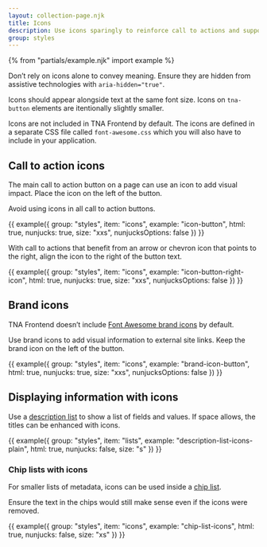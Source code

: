 ```yaml
---
layout: collection-page.njk
title: Icons
description: Use icons sparingly to reinforce call to actions and support small pieces of information such as metadata.
group: styles
---
```


{% from "partials/example.njk" import example %}

Don’t rely on icons alone to convey meaning. Ensure they are hidden from assistive technologies with `aria-hidden="true"`.
 
Icons should appear alongside text at the same font size. Icons on `tna-button` elements are itentionally slightly smaller.

Icons are not included in TNA Frontend by default. The icons are defined in a separate CSS file called `font-awesome.css` which you will also have to include in your application.

## Call to action icons

The main call to action button on a page can use an icon to add visual impact. Place the icon on the left of the button.

Avoid using icons in all call to action buttons.

{{ example({ group: "styles", item: "icons", example: "icon-button", html: true, nunjucks: true, size: "xxs", nunjucksOptions: false }) }}

With call to actions that benefit from an arrow or chevron icon that points to the right, align the icon to the right of the button text.

{{ example({ group: "styles", item: "icons", example: "icon-button-right-icon", html: true, nunjucks: true, size: "xxs", nunjucksOptions: false }) }}

## Brand icons

TNA Frontend doesn’t include [Font Awesome brand icons](https://fontawesome.com/search?o=r&m=free&f=brands) by default.

Use brand icons to add visual information to external site links. Keep the brand icon on the left of the button.

{{ example({ group: "styles", item: "icons", example: "brand-icon-button", html: true, nunjucks: true, size: "xxs", nunjucksOptions: false }) }}

## Displaying information with icons

Use a [description list](../../styles/lists/#description-lists) to show a list of fields and values. If space allows, the titles can be enhanced with icons.

{{ example({ group: "styles", item: "lists", example: "description-list-icons-plain", html: true, nunjucks: false, size: "s" }) }}

### Chip lists with icons

For smaller lists of metadata, icons can be used inside a [chip list](../../styles/lists/#chip-lists).

Ensure the text in the chips would still make sense even if the icons were removed.

{{ example({ group: "styles", item: "icons", example: "chip-list-icons", html: true, nunjucks: false, size: "xs" }) }}
